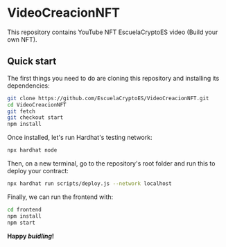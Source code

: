 # VideoCreacionNFT

This repository contains YouTube NFT EscuelaCryptoES video (Build your own NFT).

## Quick start

The first things you need to do are cloning this repository and installing its
dependencies:

```sh
git clone https://github.com/EscuelaCryptoES/VideoCreacionNFT.git
cd VideoCreacionNFT
git fetch
git checkout start
npm install
```

Once installed, let's run Hardhat's testing network:

```sh
npx hardhat node
```

Then, on a new terminal, go to the repository's root folder and run this to
deploy your contract:

```sh
npx hardhat run scripts/deploy.js --network localhost
```

Finally, we can run the frontend with:

```sh
cd frontend
npm install
npm start
```

**Happy _buidling_!**
